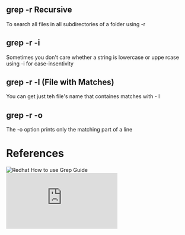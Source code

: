 ## grep -r Recursive
To search all files in all subdirectories of a folder using -r
 
## grep -r -i
Sometimes you don't care whether a string is lowercase or uppe
rcase using -i for case-insentivity
 
## grep -r -l (File with Matches)
You can get just teh file's name that containes matches with -
l
 
## grep -r -o
The -o option prints only the matching part of a line



# References 
![Redhat How to use Grep Guide](https://www.redhat.com/sysadmin/how-to-use-grep)
![Official Gnu Grep Docs](https://www.gnu.org/software/grep/manual/grep.html)

